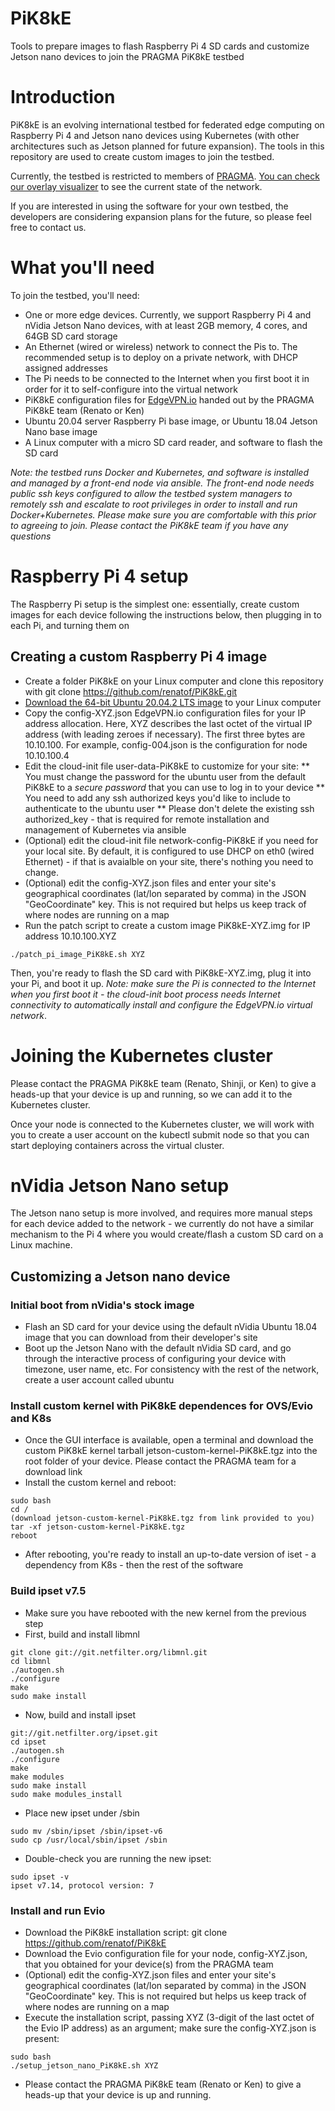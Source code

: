 # PiK8kE

Tools to prepare images to flash Raspberry Pi 4 SD cards and customize Jetson nano devices to join the PRAGMA PiK8kE testbed

# Introduction

PiK8kE is an evolving international testbed for federated edge computing on Raspberry Pi 4 and Jetson nano devices using Kubernetes (with other architectures such as Jetson planned for future expansion). The tools in this repository are used to create custom images to join the testbed.

Currently, the testbed is restricted to members of [PRAGMA](http://www.pragma-grid.net). [You can check our overlay visualizer](http://viz.edgevpn.io:5802/#/) to see the current state of the network.

If you are interested in using the software for your own testbed, the developers are considering expansion plans for the future, so please feel free to contact us. 

# What you'll need

To join the testbed, you'll need:

* One or more edge devices. Currently, we support Raspberry Pi 4 and nVidia Jetson Nano devices, with at least 2GB memory, 4 cores, and 64GB SD card storage
* An Ethernet (wired or wireless) network to connect the Pis to. The recommended setup is to deploy on a private network, with DHCP assigned addresses
* The Pi needs to be connected to the Internet when you first boot it in order for it to self-configure into the virtual network
* PiK8kE configuration files for [EdgeVPN.io](https://edgevpn.io) handed out by the PRAGMA PiK8kE team (Renato or Ken)
* Ubuntu 20.04 server Raspberry Pi base image, or Ubuntu 18.04 Jetson Nano base image
* A Linux computer with a micro SD card reader, and software to flash the SD card

*Note: the testbed runs Docker and Kubernetes, and software is installed and managed by a front-end node via ansible. The front-end node needs public ssh keys configured to allow the testbed system managers to remotely ssh and escalate to root privileges in order to install and run Docker+Kubernetes. Please make sure you are comfortable with this prior to agreeing to join. Please contact the PiK8kE team if you have any questions*

# Raspberry Pi 4 setup

The Raspberry Pi setup is the simplest one: essentially, create custom images for each device following the instructions below, then plugging in to each Pi, and turning them on

## Creating a custom Raspberry Pi 4 image

* Create a folder PiK8kE on your Linux computer and clone this repository with git clone https://github.com/renatof/PiK8kE.git
* [Download the 64-bit Ubuntu 20.04.2 LTS image](https://ubuntu.com/download/raspberry-pi) to your Linux computer
* Copy the config-XYZ.json EdgeVPN.io configuration files for your IP address allocation. Here, XYZ describes the last octet of the virtual IP address (with leading zeroes if necessary). The first three bytes are 10.10.100. For example, config-004.json is the configuration for node 10.10.100.4
* Edit the cloud-init file user-data-PiK8kE to customize for your site:
** You must change the password for the ubuntu user from the default PiK8kE to a _secure password_ that you can use to log in to your device
** You need to add any ssh authorized keys you'd like to include to authenticate to the ubuntu user
** Please don't delete the existing ssh authorized_key - that is required for remote installation and management of Kubernetes via ansible
* (Optional) edit the cloud-init file network-config-PiK8kE if you need for your local site. By default, it is configured to use DHCP on eth0 (wired Ethernet) - if that is avaialble on your site, there's nothing you need to change.
* (Optional) edit the config-XYZ.json files and enter your site's geographical coordinates (lat/lon separated by comma) in the JSON "GeoCoordinate" key. This is not required but helps us keep track of where nodes are running on a map
* Run the patch script to create a custom image PiK8kE-XYZ.img for IP address 10.10.100.XYZ

```
./patch_pi_image_PiK8kE.sh XYZ
```

Then, you're ready to flash the SD card with PiK8kE-XYZ.img, plug it into your Pi, and boot it up. *Note: make sure the Pi is connected to the Internet when you first boot it - the cloud-init boot process needs Internet connectivity to automatically install and configure the EdgeVPN.io virtual network*. 

# Joining the Kubernetes cluster 

Please contact the PRAGMA PiK8kE team (Renato, Shinji, or Ken) to give a heads-up that your device is up and running, so we can add it to the Kubernetes cluster.

Once your node is connected to the Kubernetes cluster, we will work with you to create a user account on the kubectl submit node so that you can start deploying containers across the virtual cluster.

# nVidia Jetson Nano setup

The Jetson nano setup is more involved, and requires more manual steps for each device added to the network - we currently do not have a similar mechanism to the Pi 4 where you would create/flash a custom SD card on a Linux machine.

## Customizing a Jetson nano device

### Initial boot from nVidia's stock image

* Flash an SD card for your device using the default nVidia Ubuntu 18.04 image that you can download from their developer's site
* Boot up the Jetson Nano with the default nVidia SD card, and go through the interactive process of configuring your device with timezone, user name, etc. For consistency with the rest of the network, create a user account called ubuntu

### Install custom kernel with PiK8kE dependences for OVS/Evio and K8s

* Once the GUI interface is available, open a terminal and download the custom PiK8kE kernel tarball jetson-custom-kernel-PiK8kE.tgz into the root folder of your device. Please contact the PRAGMA team for a download link
* Install the custom kernel and reboot:

```
sudo bash
cd /
(download jetson-custom-kernel-PiK8kE.tgz from link provided to you)
tar -xf jetson-custom-kernel-PiK8kE.tgz
reboot
```

* After rebooting, you're ready to install an up-to-date version of iset - a dependency from K8s - then the rest of the software

### Build ipset v7.5

* Make sure you have rebooted with the new kernel from the previous step
* First, build and install libmnl

```
git clone git://git.netfilter.org/libmnl.git
cd libmnl
./autogen.sh
./configure
make
sudo make install
```

* Now, build and install ipset

```
git://git.netfilter.org/ipset.git
cd ipset
./autogen.sh
./configure
make
make modules
sudo make install
sudo make modules_install
```

* Place new ipset under /sbin

```
sudo mv /sbin/ipset /sbin/ipset-v6
sudo cp /usr/local/sbin/ipset /sbin
```

* Double-check you are running the new ipset:

```
sudo ipset -v
ipset v7.14, protocol version: 7
```

### Install and run Evio

* Download the PiK8kE installation script: git clone https://github.com/renatof/PiK8kE
* Download the Evio configuration file for your node, config-XYZ.json, that you obtained for your device(s) from the PRAGMA team
* (Optional) edit the config-XYZ.json files and enter your site's geographical coordinates (lat/lon separated by comma) in the JSON "GeoCoordinate" key. This is not required but helps us keep track of where nodes are running on a map
* Execute the installation script, passing XYZ (3-digit of the last octet of the Evio IP address) as an argument; make sure the config-XYZ.json is present:

```
sudo bash
./setup_jetson_nano_PiK8kE.sh XYZ
```

* Please contact the PRAGMA PiK8kE team (Renato or Ken) to give a heads-up that your device is up and running.


